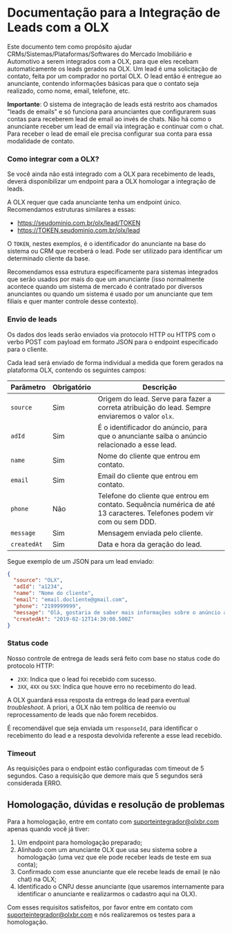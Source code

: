 # Documentação para a Integração de Leads com a OLX

Este documento tem como propósito ajudar CRMs/Sistemas/Plataformas/Softwares do Mercado Imobiliário e Automotivo a serem integrados com a OLX, para que eles recebam automaticamente os leads gerados na OLX. Um lead é uma solicitação de contato, feita por um comprador no portal OLX. O lead então é entregue ao anunciante, contendo informações básicas para que o contato seja realizado, como nome, email, telefone, etc.

**Importante**: O sistema de integração de leads está restrito aos chamados "leads de emails" e só funciona para anunciantes que configurarem suas contas para receberem lead de email ao invés de chats. Não há como o anunciante receber um lead de email via integração e continuar com o chat. Para receber o lead de email ele precisa configurar sua conta para essa modalidade de contato.

### Como integrar com a OLX?

Se você ainda não está integrado com a OLX para recebimento de leads, deverá disponibilizar um endpoint para a OLX homologar a integração de leads.

A OLX requer que cada anunciante tenha um endpoint único. Recomendamos estruturas similares a essas:

* https://seudominio.com.br/olx/lead/TOKEN
* https://TOKEN.seudominio.com.br/olx/lead

O `TOKEN`, nestes exemplos, é o identificador do anunciante na base do sistema ou CRM que receberá o lead. Pode ser utilizado para identificar um determinado cliente da base.

Recomendamos essa estrutura especificamente para sistemas integrados que serão usados por mais do que um anunciante (isso normalmente acontece quando um sistema de mercado é contratado por diversos anunciantes ou quando um sistema é usado por um anunciante que tem filiais e quer manter controle desse contexto).


### Envio de leads

Os dados dos leads serão enviados via protocolo HTTP ou HTTPS com o verbo POST com payload em formato JSON para o endpoint especificado para o cliente.

Cada lead será enviado de forma individual a medida que forem gerados na plataforma OLX, contendo os seguintes campos:

| Parâmetro | Obrigatório | Descrição |
|-------------|-------------|---------------------------------------------------------------------------------------------------------------|
| `source` | Sim | Origem do lead. Serve para fazer a correta atribuição do lead. Sempre enviaremos o valor `olx`. |
| `adId` | Sim | É o identificador do anúncio, para que o anunciante saiba o anúncio relacionado a esse lead. |
| `name` | Sim | Nome do cliente que entrou em contato. |
| `email` | Sim | Email do cliente que entrou em contato. |
| `phone` | Não | Telefone do cliente que entrou em contato. Sequência numérica de até 13 caracteres. Telefones podem vir com ou sem DDD. |
| `message` | Sim | Mensagem enviada pelo cliente. |
| `createdAt` | Sim | Data e hora da geração do lead. |

Segue exemplo de um JSON para um lead enviado:

```json
{
  "source": "OLX",
  "adId": "a1234",
  "name": "Nome do cliente",
  "email": "email.docliente@gmail.com",
  "phone": "2199999999",
  "message": "Olá, gostaria de saber mais informações sobre o anúncio a1234", 
  "createdAt": "2019-02-12T14:30:00.500Z"
}
```

### Status code

Nosso controle de entrega de leads será feito com base no status code do protocolo HTTP: 
* `2XX`: Indica que o lead foi recebido com sucesso.
* `3XX`, `4XX` ou `5XX`: Indica que houve erro no recebimento do lead.

A OLX guardará essa resposta da entrega do lead para eventual *troubleshoot*. A priori, a OLX não tem política de reenvio ou reprocessamento de leads que não forem recebidos.

É recomendável que seja enviada um `responseId`, para identificar o recebimento do lead e a resposta devolvida referente a esse lead recebido.


### Timeout
As requisições para o endpoint estão configuradas com timeout de 5 segundos. Caso a requisição que demore mais que 5 segundos será considerada ERRO.


## Homologação, dúvidas e resolução de problemas

Para a homologação, entre em contato com suporteintegrador@olxbr.com apenas quando você já tiver:

1) Um endpoint para homologação preparado;
2) Alinhado com um anunciante OLX que usa seu sistema sobre a homologação (uma vez que ele pode receber leads de teste em sua conta);
3) Confirmado com esse anunciante que ele recebe leads de email (e não chat) na OLX;
4) Identificado o CNPJ desse anunciante (que usaremos internamente para identificar o anunciante e realizarmos o cadastro aqui na OLX).

Com esses requisitos satisfeitos, por favor entre em contato com suporteintegrador@olxbr.com e nós realizaremos os testes para a homologação.
